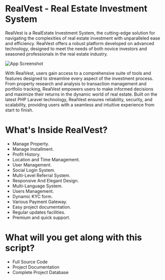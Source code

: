 
# RealVest - Real Estate Investment System

RealVest is a RealEstate Investment System, the cutting-edge solution for navigating the complexities of real estate investment with unparalleled ease and efficiency. RealVest offers a robust platform developed on advanced technology, designed to meet the needs of both novice investors and seasoned professionals in the real estate industry.

![App Screenshot](https://s3.envato.com/files/500222562/01.png)

With RealVest, users gain access to a comprehensive suite of tools and features designed to streamline every aspect of the investment process. From property research and analysis to transaction management and portfolio tracking, RealVest empowers users to make informed decisions and maximize their returns in the dynamic world of real estate. Built on the latest PHP Laravel technology, RealVest ensures reliability, security, and scalability, providing users with a seamless and intuitive experience from start to finish.

# What's Inside RealVest?

- Manage Property.
- Manage Installment.
- Profit History.
- Location and Time Management.
- User Management.
- Social Login System.
- Multi-Level Referral System.
- Responsive And Elegant Design.
- Multi-Language System.
- Users Management.
- Dynamic KYC form.
- Various Payment Gateway.
- Easy project documentation.
- Regular updates facilities.
- Premium and quick support.

# What will you get along with this script?

- Full Source Code
- Project Documentation
- Complete Project Database

